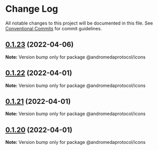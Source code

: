 # Change Log

All notable changes to this project will be documented in this file.
See [Conventional Commits](https://conventionalcommits.org) for commit guidelines.

## [0.1.23](https://github.com/andromedaprotocol/design-system/compare/@andromedaprotocol/icons@0.1.23...@andromedaprotocol/icons@0.1.23) (2022-04-06)

**Note:** Version bump only for package @andromedaprotocol/icons





## [0.1.22](https://github.com/andromedaprotocol/design-system/compare/@andromedaprotocol/icons@0.1.21...@andromedaprotocol/icons@0.1.22) (2022-04-01)

**Note:** Version bump only for package @andromedaprotocol/icons





## [0.1.21](https://github.com/andromedaprotocol/design-system/compare/@andromedaprotocol/icons@0.1.20...@andromedaprotocol/icons@0.1.21) (2022-04-01)

**Note:** Version bump only for package @andromedaprotocol/icons





## [0.1.20](https://github.com/andromedaprotocol/design-system/compare/@andromedaprotocol/icons@0.1.19...@andromedaprotocol/icons@0.1.20) (2022-04-01)

**Note:** Version bump only for package @andromedaprotocol/icons
